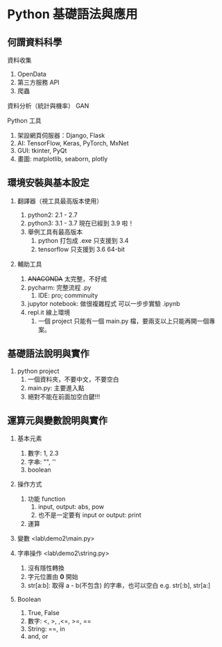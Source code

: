 # Python 基礎語法與應用

## 何謂資料科學

資料收集

1. OpenData
2. 第三方服務 API
3. 爬蟲

資料分析（統計與機率） GAN

Python 工具

1. 架設網頁伺服器：Django, Flask
2. AI: TensorFlow, Keras, PyTorch, MxNet
3. GUI: tkinter, PyQt
4. 畫圖: matplotlib, seaborn, plotly

## 環境安裝與基本設定

1. 翻譯器（視工具最高版本使用）
   1. python2: 2.1 - 2.7
   2. python3: 3.1 - 3.7 現在已經到 3.9 啦！
   3. 舉例工具有最高版本
       1. python 打包成 .exe 只支援到 3.4
       2. tensorflow 只支援到 3.6 64-bit

2. 輔助工具
   1. ~~ANACONDA~~ 太完整，不好戒
   2. pycharm: 完整流程 .py
      1. IDE: pro; comminuity
   3. jupytor notebook: 做很複雜程式 可以一步步實驗 .ipynb
   4. repl.it 線上環境
      1. 一個 project 只能有一個 main.py 檔，要兩支以上只能再開一個專案。

## 基礎語法說明與實作

1. python project
   1. 一個資料夾，不要中文，不要空白
   2. main.py: 主要進入點
   3. 絕對不能在前面加空白鍵!!!

## 運算元與變數說明與實作

1. 基本元素
   1. 數字: 1, 2.3
   2. 字串: "", ''
   3. boolean

2. 操作方式
   1. 功能 function
      1. input, output: abs, pow
      2. 也不是一定要有 input or output: print
   2. 運算

3. 變數 <lab\demo2\main.py>
4. 字串操作 <lab\demo2\string.py>
   1. 沒有隱性轉換
   2. 字元位置由 **0** 開始
   3. str[a:b]: 取得 a - b(不包含) 的字串，也可以空白 e.g. str[:b], str[a:]
5. Boolean
   1. True, False
   2. 數字: <, >, ,<=, >=, ==
   3. String: ==, in
   4. and, or